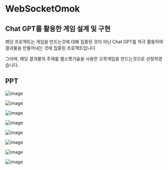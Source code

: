 # WebSocketOmok

## Chat GPT를 활용한 게임 설계 및 구현

해당 프로젝트는 게임을 만드는것에 대해 집중된 것이 아닌 Chat GPT를 적극 활용하여 결과물을 만들어내는 것에 집중된 프로젝트입니다.

그러며, 해당 결과물의 주제를 웹소켓기술을 사용한 오목게임을 만드는것으로 선정하였습니다.

## PPT

![image](https://github.com/LeeJaeYong02/WebSocketOmok/assets/66985977/80a87b0d-6bca-456e-9289-76edf9c37a4f)

![image](https://github.com/LeeJaeYong02/WebSocketOmok/assets/66985977/62227749-b49b-4827-abfe-0b1f5daa5eb6)

![image](https://github.com/LeeJaeYong02/WebSocketOmok/assets/66985977/42ba2100-5608-4ea9-ad6d-edbba56fbd7c)

![image](https://github.com/LeeJaeYong02/WebSocketOmok/assets/66985977/f385bfba-6ad1-4a70-b5b5-0c5657e5f4cd)

![image](https://github.com/LeeJaeYong02/WebSocketOmok/assets/66985977/e1821e90-cda4-4fdd-a427-ac954544e883)

![image](https://github.com/LeeJaeYong02/WebSocketOmok/assets/66985977/24b47910-faa1-4077-927f-31f9dd01437e)

![image](https://github.com/LeeJaeYong02/WebSocketOmok/assets/66985977/a2bb8d5c-4787-4ebc-ae5b-b62e09bc4532)

![image](https://github.com/LeeJaeYong02/WebSocketOmok/assets/66985977/e7f0965b-512c-4b10-a7e2-47d99f3161e0)
